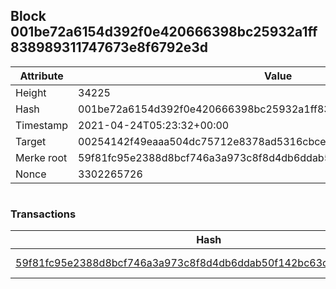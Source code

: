## Block 001be72a6154d392f0e420666398bc25932a1ff838989311747673e8f6792e3d

Attribute | Value
--- | ---
Height | 34225
Hash | 001be72a6154d392f0e420666398bc25932a1ff838989311747673e8f6792e3d
Timestamp | 2021-04-24T05:23:32+00:00
Target | 00254142f49eaaa504dc75712e8378ad5316cbcead634704b3734b6271167cc4
Merke root | 59f81fc95e2388d8bcf746a3a973c8f8d4db6ddab50f142bc63c3c62dd6dac4b
Nonce | 3302265726

```

```

### Transactions

Hash | Amount
--- | ---
[59f81fc95e2388d8bcf746a3a973c8f8d4db6ddab50f142bc63c3c62dd6dac4b](59f81fc95e2388d8bcf746a3a973c8f8d4db6ddab50f142bc63c3c62dd6dac4b.md) | 10.00000000 SKEPTI 
